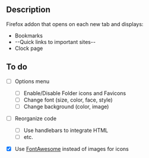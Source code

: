 ## Description
Firefox addon that opens on each new tab and displays:
- Bookmarks
- --Quick links to important sites--
- Clock page

## To do
- [ ] Options menu
	- [ ] Enable/Disable Folder icons and Favicons
	- [ ] Change font (size, color, face, style)
	- [ ] Change background (color, image)
- [ ] Reorganize code 
	- [ ] Use handlebars to integrate HTML
	- [ ] etc.
- [x] Use [FontAwesome](http://fontawesome.io) instead of images for icons



